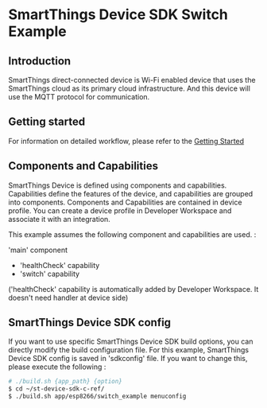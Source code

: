 # SmartThings Device SDK Switch Example

## Introduction

SmartThings direct-connected device is Wi-Fi enabled device that uses the SmartThings cloud as its primary cloud infrastructure. And this device will use the MQTT protocol for communication.

## Getting started

For information on detailed workflow, please refer to the [Getting Started](https://github.com/SmartThingsCommunity/st-device-sdk-c-ref/blob/master/doc/getting_started.md)

## Components and Capabilities

SmartThings Device is defined using components and capabilities. Capabilities define the features of the device, and capabilities are grouped into components.
Components and Capabilities are contained in device profile. You can create a device profile in Developer Workspace and associate it with an integration.

This example assumes the following component and capabilities are used. :  

'main' component  
- 'healthCheck' capability  
- 'switch' capability  

('healthCheck' capability is automatically added by Developer Workspace. It doesn't need handler at device side)

## SmartThings Device SDK config
If you want to use specific SmartThings Device SDK build options, you can directly modify the build configuration file. For this example, SmartThings Device SDK config is saved in 'sdkconfig' file. If you want to change this, please execute the following :
```sh
# ./build.sh {app_path} {option}
$ cd ~/st-device-sdk-c-ref/
$ ./build.sh app/esp8266/switch_example menuconfig
```

